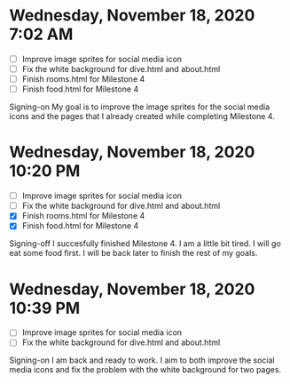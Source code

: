 # Wednesday, November 18, 2020 7:02 AM
- [ ] Improve image sprites for social media icon
- [ ] Fix the white background for dive.html and about.html
- [ ] Finish rooms.html for Milestone 4
- [ ] Finish food.html for Milestone 4

Signing-on My goal is to improve the image sprites for the social media icons and the pages that I already created while completing Milestone 4.

# Wednesday, November 18, 2020 10:20 PM
- [ ] Improve image sprites for social media icon
- [ ] Fix the white background for dive.html and about.html
- [X] Finish rooms.html for Milestone 4
- [X] Finish food.html for Milestone 4

Signing-off I succesfully finished Milestone 4. I am a little bit tired. I will go eat some food first. I will be back later to finish the rest of my goals.

# Wednesday, November 18, 2020 10:39 PM
- [ ] Improve image sprites for social media icon
- [ ] Fix the white background for dive.html and about.html

Signing-on I am back and ready to work. I aim to both improve the social media icons and fix the problem with the white background for two pages.